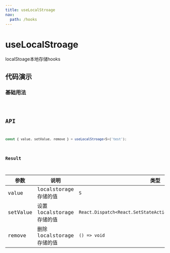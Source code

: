 ```yaml
---
title: useLocalStroage
nav:
  path: /hooks
---
```

# useLocalStroage

localStoage本地存储hooks

## 代码演示

### 基础用法

<code src="./demo/demo1.tsx" />

## API

```typescript
const { value, setValue, remove } = useLocalStroage<S>('test');
```

### Result

| 参数    | 说明     | 类型      |
|---------|----------|-----------|
| value   | localstorage存储的值   | `S` |
| setValue | 设置localstorage存储的值 | `React.Dispatch<React.SetStateAction<TestLocalStroageValue>>` |
| remove | 删除localstorage存储的值 | `() => void` |
